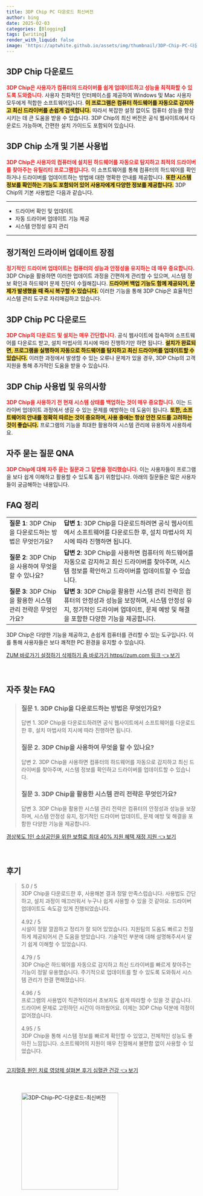 ```yaml
---
title: 3DP Chip PC 다운로드 최신버전
author: bing
date: 2025-02-03
categories: [Blogging]
tags: [writing]
render_with_liquid: false
image: 'https://aptwhite.github.io/assets/img/thumbnail/3DP-Chip-PC-다운로드-최신버전.webp'
---
```



<h2 id='3DP Chip 다운로드'>3DP Chip 다운로드</h2>

<p><b><span style="color: #ee2323;">3DP Chip은 사용자가 컴퓨터의 드라이버를 쉽게 업데이트하고 성능을 최적화할 수 있도록 도와줍니다.</span></b> 사용자 친화적인 인터페이스를 제공하여 Windows 및 Mac 사용자 모두에게 적합한 소프트웨어입니다. <b><span style="background-color: #ffe066;">이 프로그램은 컴퓨터 하드웨어를 자동으로 감지하고 최신 드라이버를 손쉽게 검색합니다.</span></b> 따라서 복잡한 설정 없이도 컴퓨터 성능을 향상시키는 데 큰 도움을 받을 수 있습니다. 3DP Chip의 최신 버전은 공식 웹사이트에서 다운로드 가능하며, 간편한 설치 가이드도 포함되어 있습니다.</p>

<h2 id='3DP Chip 소개 및 기본 사용법'>3DP Chip 소개 및 기본 사용법</h2>

<p><b><span style="color: #ee2323;">3DP Chip은 사용자의 컴퓨터에 설치된 하드웨어를 자동으로 탐지하고 최적의 드라이버를 찾아주는 유틸리티 프로그램입니다.</span></b> 이 소프트웨어를 통해 컴퓨터의 하드웨어를 확인하거나 드라이버를 업데이트하는 방법에 대한 명확한 안내를 제공합니다. <b><span style="background-color: #ffe066;">또한 시스템 정보를 확인하는 기능도 포함되어 있어 사용자에게 다양한 정보를 제공합니다.</span></b> 3DP Chip의 기본 사용법은 다음과 같습니다.</p>

<hr />

<ul>
    <li>드라이버 확인 및 업데이트</li>
    <li>자동 드라이버 업데이트 기능 제공</li>
    <li>시스템 안정성 유지 관리</li>
</ul>

<hr />

<h2 id='정기적인 드라이버 업데이트 장점'>정기적인 드라이버 업데이트 장점</h2>

<p><b><span style="color: #ee2323;">정기적인 드라이버 업데이트는 컴퓨터의 성능과 안정성을 유지하는 데 매우 중요합니다.</span></b> 3DP Chip을 활용하면 이러한 업데이트 과정을 간편하게 관리할 수 있으며, 시스템 정보 확인과 하드웨어 문제 진단이 수월해집니다. <b><span style="background-color: #ffe066;">드라이버 백업 기능도 함께 제공되어, 문제가 발생했을 때 즉시 복구할 수 있습니다.</span></b> 이러한 기능을 통해 3DP Chip은 효율적인 시스템 관리 도구로 자리매김하고 있습니다.</p>

<h2 id='3DP Chip PC 다운로드'>3DP Chip PC 다운로드</h2>

<p><b><span style="color: #ee2323;">3DP Chip의 다운로드 및 설치는 매우 간단합니다.</span></b> 공식 웹사이트에 접속하여 소프트웨어를 다운로드 받고, 설치 마법사의 지시에 따라 진행하기만 하면 됩니다. <b><span style="background-color: #ffe066;">설치가 완료되면, 프로그램을 실행하여 자동으로 하드웨어를 탐지하고 최신 드라이버를 업데이트할 수 있습니다.</span></b> 이러한 과정에서 발생할 수 있는 오류나 문제가 있을 경우, 3DP Chip의 고객 지원을 통해 추가적인 도움을 받을 수 있습니다.</p>

<h2 id='3DP Chip 사용법 및 유의사항'>3DP Chip 사용법 및 유의사항</h2>

<p><b><span style="color: #ee2323;">3DP Chip을 사용하기 전 현재 시스템 상태를 백업하는 것이 매우 중요합니다.</span></b> 이는 드라이버 업데이트 과정에서 생길 수 있는 문제를 예방하는 데 도움이 됩니다. <b><span style="background-color: #ffe066;">또한, 소프트웨어의 안내를 정확히 따르는 것이 중요하며, 사용 중에는 항상 안전 모드를 고려하는 것이 좋습니다.</span></b> 프로그램의 기능을 최대한 활용하여 시스템 관리에 유용하게 사용하세요.</p>

<h2 id='자주 묻는 질문 QNA'>자주 묻는 질문 QNA</h2>

<p><b><span style="color: #ee2323;">3DP Chip에 대해 자주 묻는 질문과 그 답변을 정리했습니다.</span></b> 이는 사용자들이 프로그램을 보다 쉽게 이해하고 활용할 수 있도록 돕기 위함입니다. 아래의 질문들은 많은 사용자들이 궁금해하는 내용입니다.</p>

<h2 id='FAQ 정리'>FAQ 정리</h2>

<table>
    <tr>
        <td><b>질문 1</b>: 3DP Chip을 다운로드하는 방법은 무엇인가요?</td>
        <td><b>답변 1</b>: 3DP Chip을 다운로드하려면 공식 웹사이트에서 소프트웨어를 다운로드한 후, 설치 마법사의 지시에 따라 진행하면 됩니다.</td>
    </tr>
    <tr>
        <td><b>질문 2</b>: 3DP Chip을 사용하여 무엇을 할 수 있나요?</td>
        <td><b>답변 2</b>: 3DP Chip을 사용하면 컴퓨터의 하드웨어를 자동으로 감지하고 최신 드라이버를 찾아주며, 시스템 정보를 확인하고 드라이버를 업데이트할 수 있습니다.</td>
    </tr>
    <tr>
        <td><b>질문 3</b>: 3DP Chip을 활용한 시스템 관리 전략은 무엇인가요?</td>
        <td><b>답변 3</b>: 3DP Chip을 활용한 시스템 관리 전략은 컴퓨터의 안정성과 성능을 보장하며, 시스템 안정성 유지, 정기적인 드라이버 업데이트, 문제 예방 및 해결을 포함한 다양한 기능을 제공합니다.</td>
    </tr>
</table>

<p>3DP Chip은 다양한 기능을 제공하고, 손쉽게 컴퓨터를 관리할 수 있는 도구입니다. 이를 통해 사용자들은 보다 쾌적한 PC 환경을 유지할 수 있습니다.</p>


<p><a class="click-button" title="ZUM 바로가기 설정하기 삭제하기 줌 바로가기 https//zum.com 링크" href="https://aptwhite.github.io/posts/ZUM-%EB%B0%94%EB%A1%9C%EA%B0%80%EA%B8%B0-%EC%84%A4%EC%A0%95%ED%95%98%EA%B8%B0-%EC%82%AD%EC%A0%9C%ED%95%98%EA%B8%B0-%EC%A4%8C-%EB%B0%94%EB%A1%9C%EA%B0%80%EA%B8%B0-httpszum.com-%EB%A7%81%ED%81%AC/" rel="dofollow">ZUM 바로가기 설정하기 삭제하기 줌 바로가기 https//zum.com 링크 👈 보기</a></p><br>
<h2 id='자주_찾는_FAQ'>자주 찾는 FAQ</h2>
<div itemscope="" itemtype="https://schema.org/FAQPage">
<blockquote>
<div itemscope="" itemprop="mainEntity" itemtype="https://schema.org/Question">
<h3 itemprop="name">질문 1. 3DP Chip을 다운로드하는 방법은 무엇인가요?</h3>
<div itemscope="" itemprop="acceptedAnswer" itemtype="https://schema.org/Answer">
<span itemprop="text">
<p>답변 1. 3DP Chip을 다운로드하려면 공식 웹사이트에서 소프트웨어를 다운로드한 후, 설치 마법사의 지시에 따라 진행하면 됩니다.</p>
</span>
</div>
</div>
<div itemscope="" itemprop="mainEntity" itemtype="https://schema.org/Question">
<h3 itemprop="name">질문 2. 3DP Chip을 사용하여 무엇을 할 수 있나요?</h3>
<div itemscope="" itemprop="acceptedAnswer" itemtype="https://schema.org/Answer">
<span itemprop="text">
<p>답변 2. 3DP Chip을 사용하면 컴퓨터의 하드웨어를 자동으로 감지하고 최신 드라이버를 찾아주며, 시스템 정보를 확인하고 드라이버를 업데이트할 수 있습니다.</p>
</span>
</div>
</div>
<div itemscope="" itemprop="mainEntity" itemtype="https://schema.org/Question">
<h3 itemprop="name">질문 3. 3DP Chip을 활용한 시스템 관리 전략은 무엇인가요?</h3>
<div itemscope="" itemprop="acceptedAnswer" itemtype="https://schema.org/Answer">
<span itemprop="text">
<p>답변 3. 3DP Chip을 활용한 시스템 관리 전략은 컴퓨터의 안정성과 성능을 보장하며, 시스템 안정성 유지, 정기적인 드라이버 업데이트, 문제 예방 및 해결을 포함한 다양한 기능을 제공합니다.</p>
</span>
</div>
</div>
</blockquote>
</div>
<p><a class="click-button" title="경상북도 1인 소상공인을 위한 보험료 최대 40% 지원 혜택 재정 지원" href="https://aptwhite.github.io/posts/%EA%B2%BD%EC%83%81%EB%B6%81%EB%8F%84-1%EC%9D%B8-%EC%86%8C%EC%83%81%EA%B3%B5%EC%9D%B8%EC%9D%84-%EC%9C%84%ED%95%9C-%EB%B3%B4%ED%97%98%EB%A3%8C-%EC%B5%9C%EB%8C%80-40-%EC%A7%80%EC%9B%90-%ED%98%9C%ED%83%9D-%EC%9E%AC%EC%A0%95-%EC%A7%80%EC%9B%90/" rel="dofollow">경상북도 1인 소상공인을 위한 보험료 최대 40% 지원 혜택 재정 지원 👈 보기</a></p><br>
<h2 id='후기'>후기</h2>
<div itemscope itemtype="https://schema.org/Product">
  <blockquote>
  <div itemprop="review" itemscope itemtype="https://schema.org/Review">
      <div itemprop="reviewRating" itemscope itemtype="https://schema.org/Rating"> <span itemprop="ratingValue">5.0</span> / <span itemprop="bestRating">5</span> </div>
      <span itemprop="reviewBody">3DP Chip을 다운로드한 후, 사용해본 결과 정말 만족스럽습니다. 사용법도 간단하고, 설치 과정이 매끄러워서 누구나 쉽게 사용할 수 있을 것 같아요. 드라이버 업데이트도 속도감 있게 진행되었습니다.</span>
  </div>
  <br>
  <div itemprop="review" itemscope itemtype="https://schema.org/Review">
      <div itemprop="reviewRating" itemscope itemtype="https://schema.org/Rating"> <span itemprop="ratingValue">4.92</span> / <span itemprop="bestRating">5</span> </div>
      <span itemprop="reviewBody">시설이 정말 깔끔하고 정리가 잘 되어 있었습니다. 지원팀의 도움도 빠르고 친절하게 제공되어서 큰 도움을 받았습니다. 기술적인 부분에 대해 설명해주셔서 알기 쉽게 이해할 수 있었습니다.</span>
  </div>
  <br>
  <div itemprop="review" itemscope itemtype="https://schema.org/Review">
      <div itemprop="reviewRating" itemscope itemtype="https://schema.org/Rating"> <span itemprop="ratingValue">4.79</span> / <span itemprop="bestRating">5</span> </div>
      <span itemprop="reviewBody">3DP Chip은 하드웨어를 자동으로 감지하고 최신 드라이버를 빠르게 찾아주는 기능이 정말 유용했습니다. 주기적으로 업데이트를 할 수 있도록 도와줘서 시스템 관리가 한결 편해졌습니다.</span>
  </div>
  <br>
  <div itemprop="review" itemscope itemtype="https://schema.org/Review">
      <div itemprop="reviewRating" itemscope itemtype="https://schema.org/Rating"> <span itemprop="ratingValue">4.96</span> / <span itemprop="bestRating">5</span> </div>
      <span itemprop="reviewBody">프로그램의 사용법이 직관적이라서 초보자도 쉽게 따라할 수 있을 것 같습니다. 드라이버 문제로 고민하던 시간이 아까웠어요. 이제는 3DP Chip 덕분에 걱정이 없어졌습니다.</span>
  </div>
  <br>
  <div itemprop="review" itemscope itemtype="https://schema.org/Review">
      <div itemprop="reviewRating" itemscope itemtype="https://schema.org/Rating"> <span itemprop="ratingValue">4.95</span> / <span itemprop="bestRating">5</span> </div>
      <span itemprop="reviewBody">3DP Chip을 통해 시스템 정보를 빠르게 확인할 수 있었고, 전체적인 성능도 좋아진 느낌입니다. 소프트웨어의 지원이 매우 친절해서 불편함 없이 사용할 수 있었습니다.</span>
  </div>
  <br>
  </blockquote>
</div>
<p><a class="click-button" title="고지혈증 원인 치료 영양제 살펴본 후기 심혈관 건강" href="https://aptwhite.github.io/posts/%EA%B3%A0%EC%A7%80%ED%98%88%EC%A6%9D-%EC%9B%90%EC%9D%B8-%EC%B9%98%EB%A3%8C-%EC%98%81%EC%96%91%EC%A0%9C-%EC%82%B4%ED%8E%B4%EB%B3%B8-%ED%9B%84%EA%B8%B0-%EC%8B%AC%ED%98%88%EA%B4%80-%EA%B1%B4%EA%B0%95/" rel="dofollow">고지혈증 원인 치료 영양제 살펴본 후기 심혈관 건강 👈 보기</a></p><br>
<figure class="image"><img src="https://aptwhite.github.io/assets/img/thumbnail/3DP-Chip-PC-다운로드-최신버전.webp" alt="3DP-Chip-PC-다운로드-최신버전" width="256" height="256"></figure>